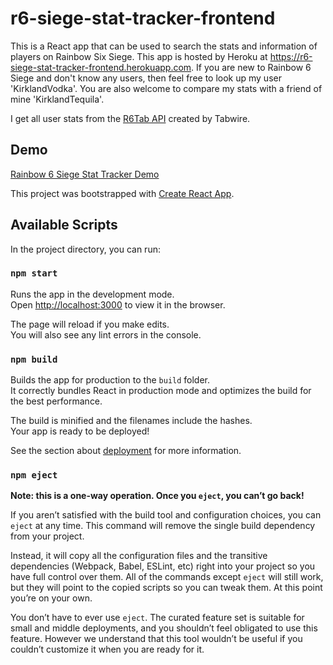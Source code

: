# r6-siege-stat-tracker-frontend
This is a React app that can be used to search the stats and information of players on Rainbow Six Siege. This app is hosted by Heroku 
at https://r6-siege-stat-tracker-frontend.herokuapp.com. If you are new to Rainbow 6 Siege and don't know any users, then feel free to 
look up my user 'KirklandVodka'. You are also welcome to compare my stats with a friend of mine 'KirklandTequila'. 

I get all user stats from the [R6Tab API](https://github.com/Tabwire/R6Tab-API) created by Tabwire.

## Demo
[Rainbow 6 Siege Stat Tracker Demo](demo/r6SiegeStatTrackerDemo.gif)

This project was bootstrapped with [Create React App](https://github.com/facebook/create-react-app).

## Available Scripts

In the project directory, you can run:

### `npm start`

Runs the app in the development mode.<br />
Open [http://localhost:3000](http://localhost:3000) to view it in the browser.

The page will reload if you make edits.<br />
You will also see any lint errors in the console.

### `npm build`

Builds the app for production to the `build` folder.<br />
It correctly bundles React in production mode and optimizes the build for the best performance.

The build is minified and the filenames include the hashes.<br />
Your app is ready to be deployed!

See the section about [deployment](https://facebook.github.io/create-react-app/docs/deployment) for more information.

### `npm eject`

**Note: this is a one-way operation. Once you `eject`, you can’t go back!**

If you aren’t satisfied with the build tool and configuration choices, you can `eject` at any time. This command will remove the single build dependency from your project.

Instead, it will copy all the configuration files and the transitive dependencies (Webpack, Babel, ESLint, etc) right into your project so you have full control over them. All of the commands except `eject` will still work, but they will point to the copied scripts so you can tweak them. At this point you’re on your own.

You don’t have to ever use `eject`. The curated feature set is suitable for small and middle deployments, and you shouldn’t feel obligated to use this feature. However we understand that this tool wouldn’t be useful if you couldn’t customize it when you are ready for it.
